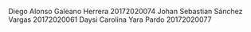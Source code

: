 Diego Alonso Galeano Herrera 20172020074
Johan Sebastian Sánchez Vargas 20172020061
Daysi Carolina Yara Pardo 20172020077

